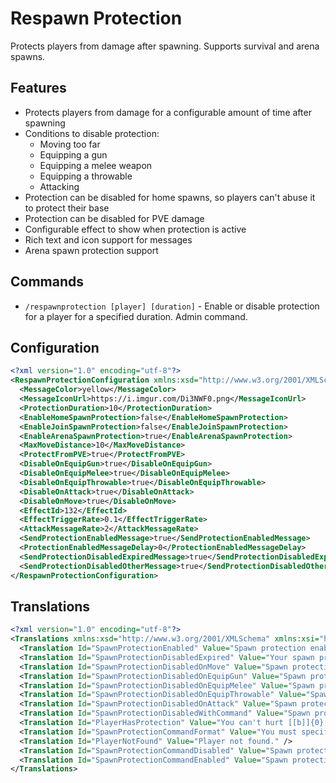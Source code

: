 # Respawn Protection
Protects players from damage after spawning. Supports survival and arena spawns.

## Features
- Protects players from damage for a configurable amount of time after spawning
- Conditions to disable protection:
  - Moving too far
  - Equipping a gun
  - Equipping a melee weapon
  - Equipping a throwable
  - Attacking
- Protection can be disabled for home spawns, so players can't abuse it to protect their base
- Protection can be disabled for PVE damage
- Configurable effect to show when protection is active
- Rich text and icon support for messages
- Arena spawn protection support

## Commands
- `/respawnprotection [player] [duration]` - Enable or disable protection for a player for a specified duration. Admin command.

## Configuration
```xml
<?xml version="1.0" encoding="utf-8"?>
<RespawnProtectionConfiguration xmlns:xsd="http://www.w3.org/2001/XMLSchema" xmlns:xsi="http://www.w3.org/2001/XMLSchema-instance">
  <MessageColor>yellow</MessageColor>
  <MessageIconUrl>https://i.imgur.com/Di3NWF0.png</MessageIconUrl>
  <ProtectionDuration>10</ProtectionDuration>
  <EnableHomeSpawnProtection>false</EnableHomeSpawnProtection>
  <EnableJoinSpawnProtection>false</EnableJoinSpawnProtection>
  <EnableArenaSpawnProtection>true</EnableArenaSpawnProtection>
  <MaxMoveDistance>10</MaxMoveDistance>
  <ProtectFromPVE>true</ProtectFromPVE>
  <DisableOnEquipGun>true</DisableOnEquipGun>
  <DisableOnEquipMelee>true</DisableOnEquipMelee>
  <DisableOnEquipThrowable>true</DisableOnEquipThrowable>
  <DisableOnAttack>true</DisableOnAttack>
  <DisableOnMove>true</DisableOnMove>
  <EffectId>132</EffectId>
  <EffectTriggerRate>0.1</EffectTriggerRate>
  <AttackMessageRate>2</AttackMessageRate>
  <SendProtectionEnabledMessage>true</SendProtectionEnabledMessage>
  <ProtectionEnabledMessageDelay>0</ProtectionEnabledMessageDelay>
  <SendProtectionDisabledExpiredMessage>true</SendProtectionDisabledExpiredMessage>
  <SendProtectionDisabledOtherMessage>true</SendProtectionDisabledOtherMessage>
</RespawnProtectionConfiguration>
```

## Translations
```xml
<?xml version="1.0" encoding="utf-8"?>
<Translations xmlns:xsd="http://www.w3.org/2001/XMLSchema" xmlns:xsi="http://www.w3.org/2001/XMLSchema-instance">
  <Translation Id="SpawnProtectionEnabled" Value="Spawn protection enabled for [[b]]{0}[[/b]] seconds." />
  <Translation Id="SpawnProtectionDisabledExpired" Value="Your spawn protection has expired." />
  <Translation Id="SpawnProtectionDisabledOnMove" Value="Spawn protection disabled because you moved too far." />
  <Translation Id="SpawnProtectionDisabledOnEquipGun" Value="Spawn protection disabled because you equipped a gun." />
  <Translation Id="SpawnProtectionDisabledOnEquipMelee" Value="Spawn protection disabled because you equipped a melee weapon." />
  <Translation Id="SpawnProtectionDisabledOnEquipThrowable" Value="Spawn protection disabled because you equipped a throwable." />
  <Translation Id="SpawnProtectionDisabledOnAttack" Value="Spawn protection disabled because you attacked." />
  <Translation Id="SpawnProtectionDisabledWithCommand" Value="Spawn protection disabled by command." />
  <Translation Id="PlayerHasProtection" Value="You can't hurt [[b]]{0}[[/b]] because they have spawn protection." />
  <Translation Id="SpawnProtectionCommandFormat" Value="You must specify player name." />
  <Translation Id="PlayerNotFound" Value="Player not found." />
  <Translation Id="SpawnProtectionCommandDisabled" Value="Spawn protection disabled for [[b]]{0}[[/b]]." />
  <Translation Id="SpawnProtectionCommandEnabled" Value="Spawn protection enabled for [[b]]{0}[[/b]] for [[b]]{1}[[/b]] seconds." />
</Translations>
```